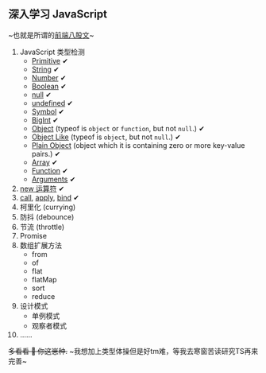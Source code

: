 ## 深入学习 JavaScript

~也就是所谓的[前端八股文](https://juejin.cn/post/7016593221815910408#heading-48)~

1. JavaScript 类型检测
   - [Primitive](src/is/getPrimitive/index.ts) ✔
   - [String](src/is/isString.ts) ✔
   - [Number](src/is/isNumber.ts) ✔
   - [Boolean](src/is/isBoolean.ts) ✔
   - [null](src/is/isNull.ts) ✔
   - [undefined](src/is/isUndefined.ts) ✔
   - [Symbol](src/is/isSymbol.ts) ✔
   - [BigInt](src/is/isBigInt.ts) ✔
   - [Object](src/is/isObject.ts) (typeof is `object` or `function`, but not `null`.) ✔
   - [Object Like](src/is/isObjectLike.ts) (typeof is `object`, but not `null`.) ✔
   - [Plain Object](src/is/isPlainObject.ts) (object which it is containing zero or more key-value pairs.) ✔
   - [Array](src/is/isArray.ts) ✔
   - [Function](src/is/isFunction.ts) ✔
   - [Arguments](src/is/isArguments.js) ✔
2. [new 运算符](src/new/index.ts) ✔
3. [call](src/functionExtends/call/index.ts), [apply](src/functionExtends/apply/index.ts), [bind](src/functionExtends/bind/index.ts) ✔
4. 柯里化 (currying)
5. 防抖 (debounce)
6. 节流 (throttle)
7. Promise
8. 数组扩展方法
   - from
   - of
   - flat
   - flatMap
   - sort
   - reduce
9. 设计模式
   - 单例模式
   - 观察者模式
10. ......

~~多看看 📕 你这崽种.~~
~我想加上类型体操但是好tm难，等我去寒窗苦读研究TS再来完善~